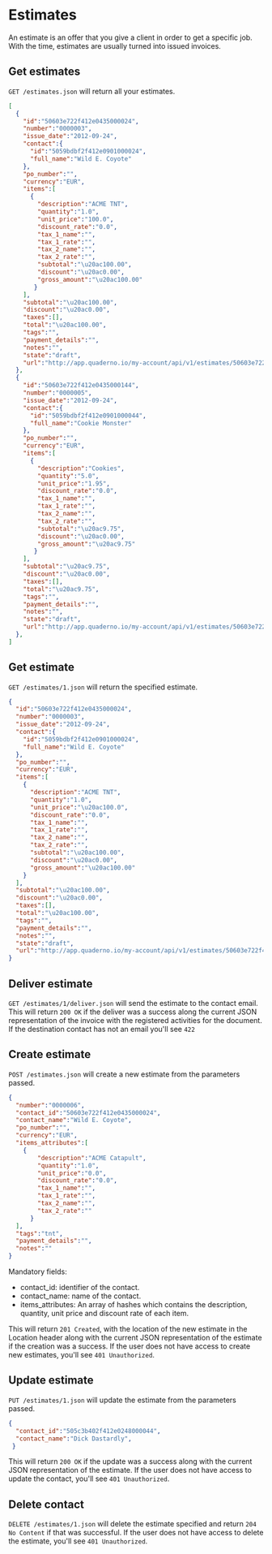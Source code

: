 # Estimates
An estimate is an offer that you give a client in order to get a specific job. With the time, estimates are usually turned into issued invoices. 

## Get estimates
`GET /estimates.json` will return all your estimates.
```json
[
  {  
    "id":"50603e722f412e0435000024",
	"number":"0000003",
	"issue_date":"2012-09-24",
	"contact":{
	  "id":"5059bdbf2f412e0901000024",
	  "full_name":"Wild E. Coyote"
	},
	"po_number":"",
	"currency":"EUR",
	"items":[
	  {
        "description":"ACME TNT",
		"quantity":"1.0",
		"unit_price":"100.0",
		"discount_rate":"0.0",
		"tax_1_name":"",
		"tax_1_rate":"",
		"tax_2_name":"",
		"tax_2_rate":"",
		"subtotal":"\u20ac100.00",
		"discount":"\u20ac0.00",
		"gross_amount":"\u20ac100.00"
	   }
    ],
	"subtotal":"\u20ac100.00",
	"discount":"\u20ac0.00",
	"taxes":[],
	"total":"\u20ac100.00",
	"tags":"",
	"payment_details":"",
	"notes":"",
	"state":"draft",
	"url":"http://app.quaderno.io/my-account/api/v1/estimates/50603e722f412e0435000024.json"
  },
  {  
	"id":"50603e722f412e0435000144",
	"number":"0000005",
	"issue_date":"2012-09-24",
	"contact":{
	  "id":"5059bdbf2f412e0901000044",
	  "full_name":"Cookie Monster"
	},
	"po_number":"",
	"currency":"EUR",
	"items":[
	  {
        "description":"Cookies",
		"quantity":"5.0",
		"unit_price":"1.95",
		"discount_rate":"0.0",
		"tax_1_name":"",
		"tax_1_rate":"",
		"tax_2_name":"",
		"tax_2_rate":"",
		"subtotal":"\u20ac9.75",
		"discount":"\u20ac0.00",
		"gross_amount":"\u20ac9.75"
	   }
    ],
	"subtotal":"\u20ac9.75",
	"discount":"\u20ac0.00",
	"taxes":[],
	"total":"\u20ac9.75",
	"tags":"",
	"payment_details":"",
	"notes":"",
	"state":"draft",
	"url":"http://app.quaderno.io/my-account/api/v1/estimates/50603e722f412e0435000144.json"
  },
]
```

## Get estimate
`GET /estimates/1.json` will return the specified estimate.
```json
{  
  "id":"50603e722f412e0435000024",
  "number":"0000003",
  "issue_date":"2012-09-24",
  "contact":{
    "id":"5059bdbf2f412e0901000024",
    "full_name":"Wild E. Coyote"
  },
  "po_number":"",
  "currency":"EUR",
  "items":[
  	{
	  "description":"ACME TNT",
	  "quantity":"1.0",
	  "unit_price":"\u20ac100.0",
	  "discount_rate":"0.0",
  	  "tax_1_name":"",
	  "tax_1_rate":"",
	  "tax_2_name":"",
	  "tax_2_rate":"",
	  "subtotal":"\u20ac100.00",
	  "discount":"\u20ac0.00",
	  "gross_amount":"\u20ac100.00"
	}
  ],
  "subtotal":"\u20ac100.00",
  "discount":"\u20ac0.00",
  "taxes":[],
  "total":"\u20ac100.00",
  "tags":"",
  "payment_details":"",
  "notes":"",
  "state":"draft",
  "url":"http://app.quaderno.io/my-account/api/v1/estimates/50603e722f412e0435000024.json"
}
```
## Deliver estimate
`GET /estimates/1/deliver.json` will send the estimate to the contact email.
This will return `200 OK` if the deliver was a success along the current JSON representation of the invoice with the registered activities for the document. If the destination contact has not  an email you'll see `422` 

## Create estimate
`POST /estimates.json` will create a new estimate from the parameters passed.
```json
{
  "number":"0000006",
  "contact_id":"50603e722f412e0435000024",
  "contact_name":"Wild E. Coyote",
  "po_number":"",
  "currency":"EUR",
  "items_attributes":[
    {
	    "description":"ACME Catapult",
	    "quantity":"1.0",
	    "unit_price":"0.0",
	    "discount_rate":"0.0",
	    "tax_1_name":"",
	    "tax_1_rate":"",
	    "tax_2_name":"",
	    "tax_2_rate":""
	  }
  ],
  "tags":"tnt",
  "payment_details":"",
  "notes":""
}
```

Mandatory fields:

* contact_id: identifier of the contact. 
* contact_name: name of the contact.
* items_attributes: An array of hashes which contains the description, quantity, unit price and discount rate of each item. 

This will return `201 Created`, with the location of the new estimate in the Location header along with the current JSON representation of the estimate if the creation was a success.  If the user does not have access to create new estimates, you'll see `401 Unauthorized`.


## Update estimate
`PUT /estimates/1.json` will update the estimate from the parameters passed.
```json
{
  "contact_id":"505c3b402f412e0248000044",
  "contact_name":"Dick Dastardly",
 }
```

This will return `200 OK` if the update was a success along with the current JSON representation of the estimate. If the user does not have access to update the contact, you'll see `401 Unauthorized`.


## Delete contact
`DELETE /estimates/1.json` will delete the estimate specified and return `204 No Content` if that was successful. If the user does not have access to delete the estimate, you'll see `401 Unauthorized`.